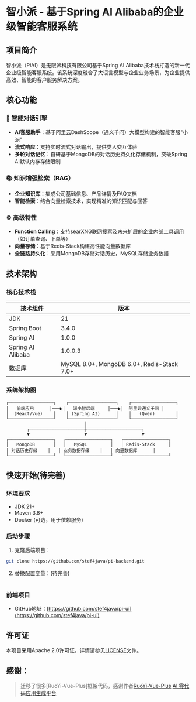 # 智小派 - 基于Spring AI Alibaba的企业级智能客服系统

## 项目简介

智小派（PiAI）是无限派科技有限公司基于Spring AI Alibaba技术栈打造的新一代企业级智能客服系统。该系统深度融合了大语言模型与企业业务场景，为企业提供高效、智能的客户服务解决方案。

## 核心功能

### 🤖 智能对话引擎
- **AI客服助手**：基于阿里云DashScope（通义千问）大模型构建的智能客服"小派"
- **流式响应**：支持实时流式对话输出，提供类人交互体验
- **多轮对话记忆**：自研基于MongoDB的对话历史持久化存储机制，突破Spring AI默认内存存储限制

### 📚 知识增强检索（RAG）
- **企业知识库**：集成公司基础信息、产品详情及FAQ文档
- **智能检索**：结合向量检索技术，实现精准的知识匹配与回答

### ⚙️ 高级特性
- **Function Calling**：支持searXNG联网搜索及未来扩展的企业内部工具调用（如订单查询、下单等）
- **向量存储**：基于Redis-Stack构建高性能向量数据库
- **全链路持久化**：采用MongoDB存储对话历史，MySQL存储业务数据

## 技术架构

### 核心技术栈
| 技术组件 | 版本 |
|---------|------|
| JDK | 21 |
| Spring Boot | 3.4.0 |
| Spring AI | 1.0.0 |
| Spring AI Alibaba | 1.0.0.3 |
| 数据库 | MySQL 8.0+, MongoDB 6.0+, Redis-Stack 7.0+ |

### 系统架构图
```
┌─────────────────┐    ┌──────────────────┐    ┌─────────────────┐
│   前端应用      │───▶│   派小智后端     │───▶│  阿里云通义千问 │
│  (React/Vue)    │    │ (Spring AI)      │    │   (Qwen)        │
└─────────────────┘    └──────────────────┘    └─────────────────┘
                              │
        ┌─────────────────────┼─────────────────────┐
        ▼                     ▼                     ▼
┌─────────────────┐   ┌─────────────────┐   ┌─────────────────┐
│   MongoDB       │   │   MySQL         │   │ Redis-Stack     │
│ 对话历史存储    │   │ 业务数据存储    │   │ 向量数据库      │
└─────────────────┘   └─────────────────┘   └─────────────────┘
```

## 快速开始(待完善)
### 环境要求
- JDK 21+
- Maven 3.8+
- Docker (可选，用于依赖服务)

### 启动步骤
1. 克隆后端项目：
```bash
git clone https://github.com/stef4java/pi-backend.git
```

2. 替换配置变量：(待完善)
```bash
```

### 前端项目
- GitHub地址：[https://github.com/stef4java/pi-ui](https://github.com/stef4java/pi-ui)

## 许可证
本项目采用Apache 2.0许可证，详情请参见[LICENSE](LICENSE)文件。

## 感谢：
> 迁移了很多[RuoYi-Vue-Plus]框架代码，感谢作者[RuoYi-Vue-Plus](https://github.com/dromara/RuoYi-Vue-Plus)
> [AI 零代码应用生成平台](https://github.com/liyupi/yu-ai-code-mother)
